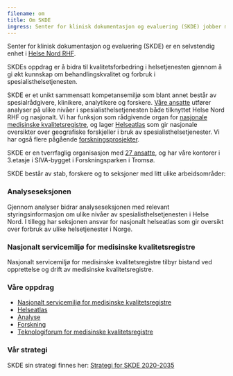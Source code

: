 ```yaml
---
filename: om
title: Om SKDE
ingress: Senter for klinisk dokumentasjon og evaluering (SKDE) jobber med å synliggjøre geografiske ulikheter i spesialisthelsetjenesten. Målet er å bidra til likeverdige helsetjenester av god kvalitet uansett hvor pasientene bor.
---
```


Senter for klinisk dokumentasjon og evaluering (SKDE) er en selvstendig enhet i [Helse Nord RHF](https://helse-nord.no).

SKDEs oppdrag er å bidra til kvalitetsforbedring i helsetjenesten gjennom å gi økt kunnskap om behandlingskvalitet og forbruk i spesialisthelsetjenesten.

SKDE er et unikt sammensatt kompetansemiljø som blant annet består av spesialrådgivere, klinikere, analytikere og forskere. [Våre ansatte](/medarbeidere) utfører analyser på ulike nivåer i spesialisthelsetjenesten både tilknyttet Helse Nord RHF og nasjonalt. Vi har funksjon som rådgivende organ for [nasjonale medisinske kvalitetsregistre](https://www.kvalitetsregistre.no/), og lager [Helseatlas](https://helseatlas.no/) som gir nasjonale oversikter over geografiske forskjeller i bruk av spesialisthelsetjenester. Vi har også flere pågående [forskningsprosjekter](/forskning).

SKDE er en tverrfaglig organisasjon med [27 ansatte](/medarbeidere), og har våre kontorer i 3.etasje i SIVA-bygget i Forskningsparken i Tromsø.

SKDE består av stab, forskere og to seksjoner med litt ulike arbeidsområder:

### Analyseseksjonen

Gjennom analyser bidrar analyseseksjonen med relevant styringsinformasjon om ulike nivåer av spesialisthelsetjenesten i Helse Nord. I tillegg har seksjonen ansvar for nasjonalt helseatlas som gir oversikt over forbruk av ulike helsetjenester i Norge.

### Nasjonalt servicemiljø for medisinske kvalitetsregistre

Nasjonalt servicemiljø for medisinske kvalitetsregistre tilbyr bistand ved opprettelse og drift av medisinske kvalitetsregistre.

### Våre oppdrag

- [Nasjonalt servicemiljø for medisinske kvalitetsregistre](/medisinske-kvalitetsregistre)
- [Helseatlas](/helseatlas)
- [Analyse](/analyseseksjonen)
- [Forskning](/forskning)
- [Teknologiforum for medisinske kvalitetsregistre](/teknologiforum)

### Vår strategi

SKDE sin strategi finnes her: [Strategi for SKDE 2020-2035](/dokumenter/Strategi%20for%20SKDE%202020-2035.pdf)
